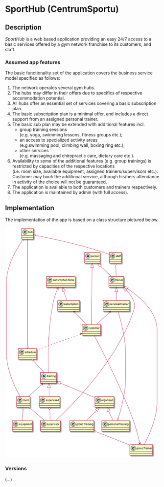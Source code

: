 # SportHub (CentrumSportu)


<h2>Description</h2>
<p><i>SportHub</i> is a web based application providing an easy 24/7 access to a basic services offered by a gym network franchise to its customers, and staff.</p>
<h3>Assumed app features</h3>
<p>The basic functionality set of the application covers the business service model specified as follows:</p>
<ol>
<li>The network operates several gym hubs.</li>
<li>The hubs may differ in their offers due to specifics of respective accommodation potential.</li>
<li>All hubs offer an essential set of services covering a basic subscription plan.</li>
<li>The basic subscription plan is a minimal offer, and includes a direct support from an assigned personal trainer.
<li>The basic sub plan may be extended with additional features incl. 
<ul>
<li>group training sessions <br>(e.g. yoga, swimming lessons, fitness groups etc.);</li>
<li>an access to specialized activity areas <br>(e.g.swimming pool, climbing wall, boxing ring etc.);</li>
<li>other services<br>(e.g. massaging and chiropractic care, dietary care etc.).</li>
</ul>
</li>
<li>Availability to some of the additional features (e.g. group trainings) is restricted by capacities of the respective locations <br>(i.e. room size, available equipment, assigned trainers/supervisors etc.).
<br>Customer may book the additional service, although his/hers attendance in activity of the choice will not be guaranteed.</li>
<li>The application is available to both customers and trainers respectively.</li>
<li>The application is maintained by admin (with full access).</li>
</ol>
<h2>Implementation</h2>
<p>The implementation of the app is based on a class structure pictured below.</p>
<img src="_docs\SportHubClassStructure.png" alt="UML class structure picture (png format).">

<h3>Versions</h3>
<p>(...)</p>


